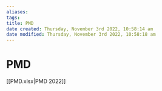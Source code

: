 ```yaml
---
aliases: 
tags: 
title: PMD
date created: Thursday, November 3rd 2022, 10:58:14 am
date modified: Thursday, November 3rd 2022, 10:58:18 am
---
```


# PMD

[[PMD.xlsx|PMD 2022]]